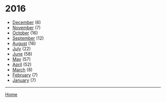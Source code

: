 # 2016

  * [December](./2016-12.md) (6)
  * [November](./2016-11.md) (7)
  * [October](./2016-10.md) (16)
  * [September](./2016-09.md) (12)
  * [August](./2016-08.md) (16)
  * [July](./2016-07.md) (22)
  * [June](./2016-06.md) (58)
  * [May](./2016-05.md) (57)
  * [April](./2016-04.md) (52)
  * [March](./2016-03.md) (8)
  * [February](./2016-02.md) (7)
  * [January](./2016-01.md) (7)

----

[Home](../)

